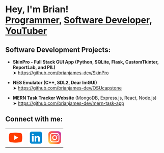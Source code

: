 <h1>Hey, I'm Brian! <br/><a href="https://github.com/brianjames-dev">Programmer</a>, <a href="https://www.linkedin.com/in/brianjames-dev/">Software Developer</a>, <a href="https://www.youtube.com/c/brianallenjames">YouTuber</a></h1>

<h2>Software Development Projects:</h2>

- <b>SkinPro - Full Stack GUI App (Python, SQLite, Flask, CustomTkinter, ReportLab, and PIL)</b><br/>
  ➤ https://github.com/brianjames-dev/SkinPro

- <b>NES Emulator (C++, SDL2, Dear ImGUI)</b><br/>
  ➤ https://github.com/brianjames-dev/OSUcapstone

- <b>MERN Task Tracker Website</b> (MongoDB, Express.js, React, Node.js)<br/>
  ➤ https://github.com/brianjames-dev/mern-task-app
  
<h2>Connect with me:</h2>

<table border="0">
  <tr>
    <td style="border-color: #0d1117;">
      <a href="https://www.youtube.com/c/brianallenjames" target="_blank">
        <img src="icons8-youtube-96.png" width="50" alt="YouTube" />
      </a>
    </td>
    <td style="border-color: #0d1117;">
      <a href="https://www.linkedin.com/in/brianjames-dev/" target="_blank">
        <img src="icons8-linkedin-96.png" width="50" alt="LinkedIn" />
      </a>
    </td>
    <td style="border-color: #0d1117;">
      <a href="https://www.instagram.com/brianallenjames" target="_blank">
        <img src="icons8-instagram-96.png" width="40" alt="Instagram" />
      </a>
    </td>
  </tr>
</table>


